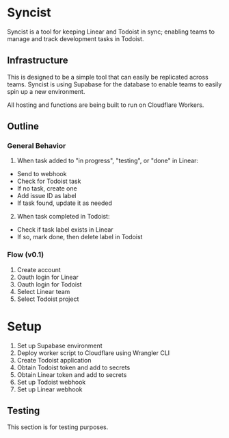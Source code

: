 # Syncist

Syncist is a tool for keeping Linear and Todoist in sync; enabling teams to manage and track development tasks in Todoist.

## Infrastructure

This is designed to be a simple tool that can easily be replicated across teams. Syncist is using Supabase for the database to enable teams to easily spin up a new environment.

All hosting and functions are being built to run on Cloudflare Workers.

## Outline

### General Behavior

1. When task added to "in progress", "testing", or "done" in Linear:

- Send to webhook
- Check for Todoist task
- If no task, create one
- Add issue ID as label
- If task found, update it as needed

2. When task completed in Todoist:

- Check if task label exists in Linear
- If so, mark done, then delete label in Todoist

### Flow (v0.1)

1. Create account
2. Oauth login for Linear
3. Oauth login for Todoist
4. Select Linear team
5. Select Todoist project

# Setup

1. Set up Supabase environment
2. Deploy worker script to Cloudflare using Wrangler CLI
3. Create Todoist application
4. Obtain Todoist token and add to secrets
5. Obtain Linear token and add to secrets
6. Set up Todoist webhook
7. Set up Linear webhook

## Testing

This section is for testing purposes.
